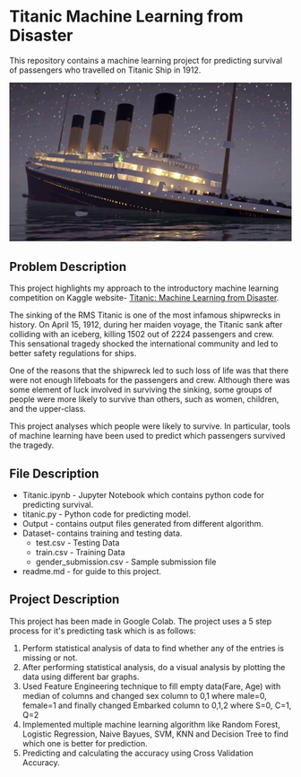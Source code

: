 # Titanic Machine Learning from Disaster

This repository contains a machine learning project for predicting survival of passengers who travelled on Titanic Ship in 1912.

![Display Image](RawData/image1.jpg)

## Problem Description
This project highlights my approach to the introductory machine learning competition on Kaggle website- [Titanic: Machine Learning from Disaster](https://www.kaggle.com/c/titanic).

The sinking of the RMS Titanic is one of the most infamous shipwrecks in history.  On April 15, 1912, during her maiden voyage, the Titanic sank after colliding with an iceberg, killing 1502 out of 2224 passengers and crew. This sensational tragedy shocked the international community and led to better safety regulations for ships.

One of the reasons that the shipwreck led to such loss of life was that there were not enough lifeboats for the passengers and crew. Although there was some element of luck involved in surviving the sinking, some groups of people were more likely to survive than others, such as women, children, and the upper-class.

This project analyses which people were likely to survive. In particular, tools of machine learning have been used to predict which passengers survived the tragedy.

## File Description

* Titanic.ipynb - Jupyter Notebook which contains python code for predicting survival.<br>
* titanic.py - Python code for predicting model.<br>
* Output - contains output files generated from different algorithm.<br>
* Dataset- contains training and testing data.<br>
  * test.csv - Testing Data
  * train.csv - Training Data
  * gender_submission.csv - Sample submission file
* readme.md - for guide to this project.<br>

## Project Description
This project has been made in Google Colab. 
The project uses a 5 step process for it's predicting task which is as follows:
1. Perform statistical analysis of data to find whether any of the entries is missing or not.
2. After performing statistical analysis, do a visual analysis by plotting the data using different bar graphs.
3. Used Feature Engineering technique to fill empty data(Fare, Age) with median of columns and changed sex column to 0,1 where male=0, female=1 and finally changed Embarked column to 0,1,2 where S=0, C=1, Q=2
4. Implemented multiple machine learning algorithm like Random Forest, Logistic Regression, Naive Bayues, SVM, KNN and Decision Tree to find which one is better for prediction.
5. Predicting and calculating the accuracy using Cross Validation Accuracy.
